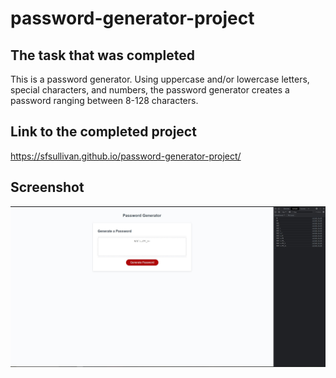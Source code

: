 # password-generator-project

## The task that was completed

This is a password generator. Using uppercase and/or lowercase letters, special characters, and numbers, the password generator creates a
password ranging between 8-128 characters.

## Link to the completed project

https://sfsullivan.github.io/password-generator-project/

## Screenshot

![Alt text](/assets/screenshot%20of%20password%20generator.JPG)